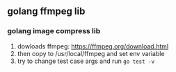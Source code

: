 ## golang ffmpeg lib

### golang image compress lib

1. dowloads ffmpeg: https://ffmpeg.org/download.html
2. then copy to /usr/local/ffmpeg and set env variable
3. try to change test case args and run `go test -v`

